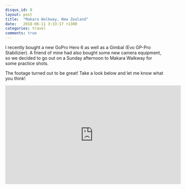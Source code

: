 ```yaml
---
disqus_id: 8
layout: post
title:  "Makara Walkway, New Zealand"
date:   2018-06-11 3:33:17 +1300
categories: travel
comments: true
---
```


I recently bought a new GoPro Hero 6 as well as a Gimbal (Evo GP-Pro Stabilizier).
A friend of mine had also bought some new camera equipment, so we decided to go out on a Sunday afternoon to Makara Walkway for some practice shots. 

The footage turned out to be great! 
Take a look below and let me know what you think!

<iframe width="560" height="315" src="https://www.youtube.com/embed/cSiM6wecM1c" frameborder="0" allow="autoplay; encrypted-media" allowfullscreen></iframe>
